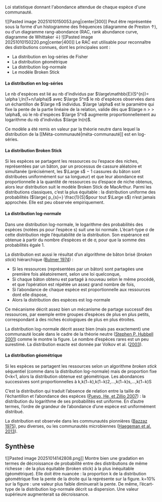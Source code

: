 Loi statistique donnant l'abondance attendue de chaque espèce d'une communauté.

![[Pasted image 20251010150053.png|center|300]]
Peut être représentée sous la forme d'un histogramme des fréquences (diagramme de Preston ↑), ou d'un diagramme rang-abondance (RAC, rank abundance curve, diagramme de Whittaker ↓)
![[Pasted image 20251010150220.png|center|400]]
Le RAC est utilisable pour reconnaître des distributions connues, dont les principales sont : 
- La distribution en log-séries de Fisher
- La distribution géométrique
- La distribution log-normale
- Le modèle Broken Stick

#### La distribution en log-séries

Le nb d'espèces est lié au nb d'individus par $\large\mathbb{E}(S^{n})= \alpha \;ln(1+n/\alpha)$ avec $\large S^n$ le nb d'espèces observées dans un échantillon de $\large n$ individus. $\large \alpha$ est le paramètre qui fixe la pente de la partie linéaire de la relation, valide dès que $\large n > > \alpha$, où le nb d'espèces $\large S^n$ augmente proportionnellement au logarithme du nb d'individus $\large ln(n)$.


Ce modèle a été remis en valeur par la théorie neutre dans lequel la distribution de la [[Méta-communauté|méta-communauté]] est en log-séries.


#### La distribution Broken Stick

Si les espèces se partagent les ressources ou l’espace des niches, représentées par un bâton, par un processus de cassure aléatoire et simultanée (précisément, les $\Large s$ − 1 cassures du bâton sont distribuées uniformément sur sa longueur) et que leur abondance est proportionnelle à la quantité de ressources
ou d’espace de niche obtenus, alors leur distribution suit le modèle Broken Stick de MacArthur.
Parmi les distributions classiques, c’est la plus équitable : la distribution uniforme des probabilités ($\large{ p_{s}=} \frac{1}{S}$pour tout $\Large s$) n’est jamais approchée.
Elle est peu observée empiriquement.


#### La distribution log-normale

Dans une distribution log-normale, le logarithme des probabilités des espèces (notées ps pour l’espèce s) suit une loi normale. L’écart-type σ de cette distribution règle l’équitabilité de la distribution. Son espérance est obtenue à partir du nombre d’espèces et de σ, pour que la somme des probabilités égale 1.

La distribution est aussi le résultat d’un algorithme de bâton brisé (_broken stick_) hiérarchique ([Bulmer 1974](https://ericmarcon.github.io/MesuresBioDiv2/references.html#ref-Bulmer1974)) :

- Si les ressources (représentées par un bâton) sont partagées une première fois aléatoirement, selon une loi quelconque,
- Si chaque bâton obtenu est partagé à nouveau selon le même procédé, et que l’opération est répétée un assez grand nombre de fois,
- Si l’abondance de chaque espèce est proportionnelle aux ressources dont elle dispose,
- Alors la distribution des espèces est log-normale

Ce mécanisme décrit assez bien un mécanisme de partage successif des ressources, par exemple entre groupes d’espèces de plus en plus petits, correspondant à des niches écologiques de plus en plus étroites.

La distribution log-normale décrit assez bien (mais pas exactement) une communauté locale dans le cadre de la théorie neutre ([Stephen P. Hubbell 2001](https://ericmarcon.github.io/MesuresBioDiv2/references.html#ref-Hubbell2001)) comme le montre la figure. Le nombre d’espèces rares est un peu surestimé. La distribution exacte est donnée par Volkov et al. ([2003](https://ericmarcon.github.io/MesuresBioDiv2/references.html#ref-Volkov2003)).


#### La distribution géométrique

Si les espèces se partagent les ressources selon un algorithme _broken stick_ séquentiel (comme dans la distribution log-normale) mais de proportion fixe 0<k<1, alors la distribution obtenue est géométrique. Les abondances successives sont proportionnelles à k,k(1−k),k(1−k)2,…,k(1−k)s,…,k(1−k)S

C’est la distribution qui traduit l’absence de relation entre la taille de l’échantillon et l’abondance des espèces ([Pueyo, He, et Zillio 2007](https://ericmarcon.github.io/MesuresBioDiv2/references.html#ref-Pueyo2007)) : la distribution du logarithme de ses probabilités est uniforme. En d’autre termes, l’ordre de grandeur de l’abondance d’une espèce est uniformément distribué.

La distribution est observée dans les communautés pionnières ([Bazzaz 1975](https://ericmarcon.github.io/MesuresBioDiv2/references.html#ref-Bazzaz1975)), peu diverses, ou les communautés microbiennes ([Haegeman et al. 2013](https://ericmarcon.github.io/MesuresBioDiv2/references.html#ref-Haegeman2013)).

## Synthèse
![[Pasted image 20251014142808.png]]
Montre bien une gradation en termes de décroissance de probabilité entre des distributions de même richesse : de la plus équitable (broken stick) à la plus inéquitable (géométrique). Elle doit être nuancée : la proportion k de la distribution géométrique fixe la pente de la droite qui la représente sur la figure. k=10% sur la figure : une valeur plus faible diminuerait la pente. De même, l’écart-type de la distribution log-normale décrit sa dispersion. Une valeur supérieure augmenterait sa décroissance.


